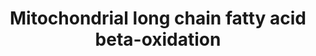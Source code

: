 ---
annotations:
- id: PW:0000738
  parent: classic metabolic pathway
  type: Pathway Ontology
  value: fatty acid beta degradation pathway
authors:
- N.Reyes
- MaintBot
- Khanspers
- Ddigles
- Mkutmon
- Eweitz
citedin:
- link: PMC7650246
description: ''
last-edited: 2021-05-23
organisms:
- Mus musculus
redirect_from:
- /index.php/Pathway:WP401
- /instance/WP401
revision: null
schema-jsonld:
- '@context': https://schema.org/
  '@id': https://wikipathways.github.io/pathways/WP401.html
  '@type': Dataset
  creator:
    '@type': Organization
    name: WikiPathways
  description: ''
  keywords:
  - 2,4 Dienoyl-CoA
  - 3-Ketoacyl-CoA
  - 3-L-Hydroxyacyl-CoA
  - ACSL2
  - Acadl
  - Acadm
  - Acads
  - Acadvl
  - Acetyl-CoA
  - Acsl1
  - Acsl3
  - Acsl4
  - Acyl-CoA (n-2)
  - Cpt1a
  - Cpt2
  - Dci
  - Ehhadh
  - Hadh
  - Hadha
  - Long Chain Fatty Acid
  - Long chain Acyl-CoA
  - Long chain acyl-carnitine
  - Pecr
  - Scp2
  - Slc25a20
  - cis-D3-Enoyl-CoA
  - trans-D2-Enoyl-CoA
  license: CC0
  name: Mitochondrial long chain fatty acid beta-oxidation
seo: CreativeWork
title: Mitochondrial long chain fatty acid beta-oxidation
wpid: WP401
---